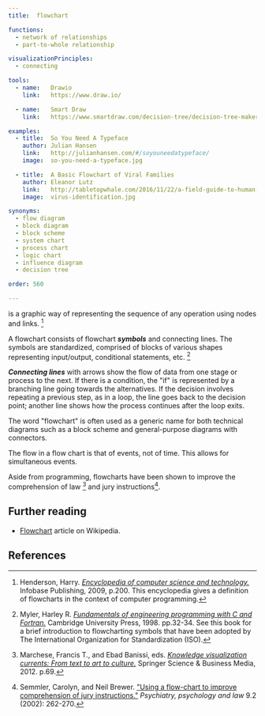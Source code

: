 ```yaml
---
title:  flowchart

functions:
  - network of relationships
  - part-to-whole relationship

visualizationPrinciples:
  - connecting

tools:
  - name:   Drawio
    link:   https://www.draw.io/

  - name:   Smart Draw
    link:   https://www.smartdraw.com/decision-tree/decision-tree-maker.htm

examples:
  - title:  So You Need A Typeface
    author: Julian Hansen
    link:   http://julianhansen.com/#/soyouneedatypeface/
    image:  so-you-need-a-typeface.jpg

  - title:  A Basic Flowchart of Viral Families
    author: Eleanor Lutz
    link:   http://tabletopwhale.com/2016/11/22/a-field-guide-to-human-viruses.html
    image:  virus-identification.jpg

synonyms:
  - flow diagram
  - block diagram
  - block scheme
  - system chart
  - process chart
  - logic chart
  - influence diagram
  - decision tree

order: 560

---
```


is a graphic way of representing the sequence of any operation using nodes and links. [^henderson]

<!--more-->
A flowchart consists of flowchart ***symbols*** and connecting lines. The symbols are standardized, comprised of blocks of various shapes representing input/output, conditional statements, etc. [^myler]

***Connecting lines*** with arrows show the flow of data from one stage or process to the next.  If there is a condition, the "if" is represented by a branching line going towards the alternatives. If the decision involves repeating a previous step, as in a loop, the line
goes back to the decision point; another line shows how the process continues after the loop exits.


The word "flowchart" is often used as a generic name for both technical diagrams such as a block scheme and general-purpose diagrams with connectors.

The flow in a flow chart is that of events, not of time. This allows for simultaneous events.

Aside from programming, flowcharts have been shown to improve the comprehension of law [^marchese] and jury instructions[^semmler]. 


## Further reading
- [Flowchart](https://en.wikipedia.org/wiki/Flowchart) article on Wikipedia.

## References
[^henderson]: Henderson, Harry. [*Encyclopedia of computer science and technology.*](https://www.e-reading.club/bookreader.php/135785/Henderson_-_Encyclopedia_of_Computer_Science_and_Technology.pdf) Infobase Publishing, 2009, p.200. This encyclopedia gives a definition of flowcharts in the context of computer programming.
[^myler]: Myler, Harley R. [*Fundamentals of engineering programming with C and Fortran.*](https://books.google.com/books?id=IisfMsdBe2IC) Cambridge University Press, 1998. pp.32-34. See this book for a brief introduction to flowcharting symbols that have been adopted by The International Organization for Standardization (ISO).
[^marchese]: Marchese, Francis T., and Ebad Banissi, eds. [*Knowledge visualization currents: From text to art to culture.*](https://books.google.com/books?id=bptfT1fVzRwC&pg=PA69) Springer Science & Business Media, 2012. p.69.
[^semmler]: Semmler, Carolyn, and Neil Brewer. ["Using a flow-chart to improve comprehension of jury instructions."](https://www.tandfonline.com/doi/abs/10.1375/pplt.2002.9.2.262) *Psychiatry, psychology and law* 9.2 (2002): 262-270.
